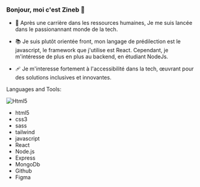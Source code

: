 ### Bonjour, moi c'est Zineb 👋


- 🔭  Après une carrière dans les ressources humaines, Je me suis lancée dans le passionannant monde de la tech.
  
- 📚 Je suis plutôt orientée front, mon langage de prédilection est le javascript, le framework que j'utilise est React.
     Cependant, je m'intéresse de plus en plus au backend, en étudiant NodeJs.
     
- 🩹 Je m'interesse fortement à l'accessibilité dans la tech, œuvrant pour des solutions inclusives et innovantes.

Languages and Tools:


![Html5]([https://encrypted-tbn0.gst](https://www.flaticon.com/fr/icone-gratuite/html-5_5968267))
- html5
- css3
- sass
- tailwind
- javascript
- React
- Node.js
- Express
- MongoDb
- Github
- Figma





